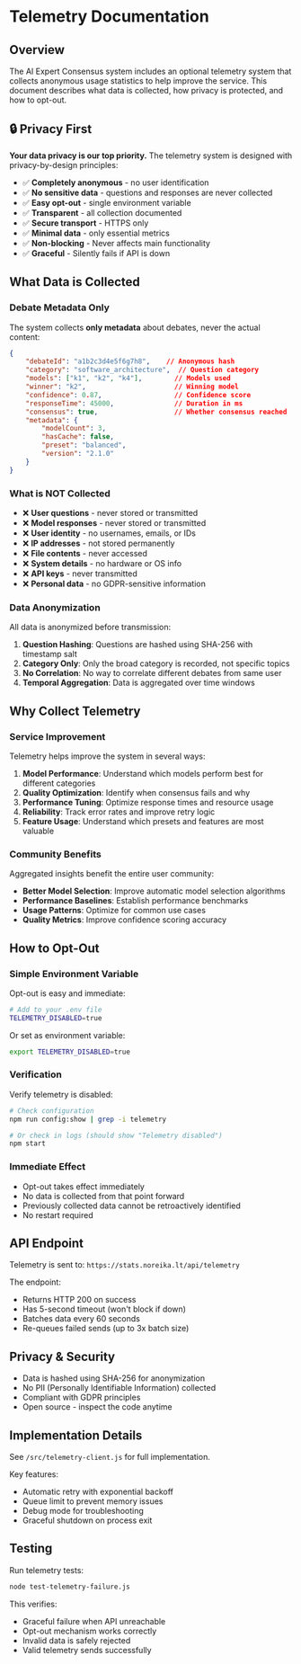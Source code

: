# Telemetry Documentation

## Overview

The AI Expert Consensus system includes an optional telemetry system that collects anonymous usage statistics to help improve the service. This document describes what data is collected, how privacy is protected, and how to opt-out.

## 🔒 Privacy First

**Your data privacy is our top priority.** The telemetry system is designed with privacy-by-design principles:

- ✅ **Completely anonymous** - no user identification
- ✅ **No sensitive data** - questions and responses are never collected
- ✅ **Easy opt-out** - single environment variable
- ✅ **Transparent** - all collection documented
- ✅ **Secure transport** - HTTPS only
- ✅ **Minimal data** - only essential metrics
- ✅ **Non-blocking** - Never affects main functionality
- ✅ **Graceful** - Silently fails if API is down

## What Data is Collected

### Debate Metadata Only

The system collects **only metadata** about debates, never the actual content:

```json
{
    "debateId": "a1b2c3d4e5f6g7h8",    // Anonymous hash
    "category": "software_architecture",  // Question category
    "models": ["k1", "k2", "k4"],        // Models used
    "winner": "k2",                      // Winning model
    "confidence": 0.87,                  // Confidence score
    "responseTime": 45000,               // Duration in ms
    "consensus": true,                   // Whether consensus reached
    "metadata": {
        "modelCount": 3,
        "hasCache": false,
        "preset": "balanced",
        "version": "2.1.0"
    }
}
```

### What is NOT Collected

- ❌ **User questions** - never stored or transmitted
- ❌ **Model responses** - never stored or transmitted
- ❌ **User identity** - no usernames, emails, or IDs
- ❌ **IP addresses** - not stored permanently
- ❌ **File contents** - never accessed
- ❌ **System details** - no hardware or OS info
- ❌ **API keys** - never transmitted
- ❌ **Personal data** - no GDPR-sensitive information

### Data Anonymization

All data is anonymized before transmission:

1. **Question Hashing**: Questions are hashed using SHA-256 with timestamp salt
2. **Category Only**: Only the broad category is recorded, not specific topics
3. **No Correlation**: No way to correlate different debates from same user
4. **Temporal Aggregation**: Data is aggregated over time windows

## Why Collect Telemetry

### Service Improvement

Telemetry helps improve the system in several ways:

1. **Model Performance**: Understand which models perform best for different categories
2. **Quality Optimization**: Identify when consensus fails and why
3. **Performance Tuning**: Optimize response times and resource usage
4. **Reliability**: Track error rates and improve retry logic
5. **Feature Usage**: Understand which presets and features are most valuable

### Community Benefits

Aggregated insights benefit the entire user community:

- **Better Model Selection**: Improve automatic model selection algorithms
- **Performance Baselines**: Establish performance benchmarks
- **Usage Patterns**: Optimize for common use cases
- **Quality Metrics**: Improve confidence scoring accuracy

## How to Opt-Out

### Simple Environment Variable

Opt-out is easy and immediate:

```bash
# Add to your .env file
TELEMETRY_DISABLED=true
```

Or set as environment variable:

```bash
export TELEMETRY_DISABLED=true
```

### Verification

Verify telemetry is disabled:

```bash
# Check configuration
npm run config:show | grep -i telemetry

# Or check in logs (should show "Telemetry disabled")
npm start
```

### Immediate Effect

- Opt-out takes effect immediately
- No data is collected from that point forward
- Previously collected data cannot be retroactively identified
- No restart required

## API Endpoint
Telemetry is sent to: `https://stats.noreika.lt/api/telemetry`

The endpoint:
- Returns HTTP 200 on success
- Has 5-second timeout (won't block if down)
- Batches data every 60 seconds
- Re-queues failed sends (up to 3x batch size)

## Privacy & Security
- Data is hashed using SHA-256 for anonymization
- No PII (Personally Identifiable Information) collected
- Compliant with GDPR principles
- Open source - inspect the code anytime

## Implementation Details
See `/src/telemetry-client.js` for full implementation.

Key features:
- Automatic retry with exponential backoff
- Queue limit to prevent memory issues
- Debug mode for troubleshooting
- Graceful shutdown on process exit

## Testing
Run telemetry tests:
```bash
node test-telemetry-failure.js
```

This verifies:
- Graceful failure when API unreachable
- Opt-out mechanism works correctly
- Invalid data is safely rejected
- Valid telemetry sends successfully